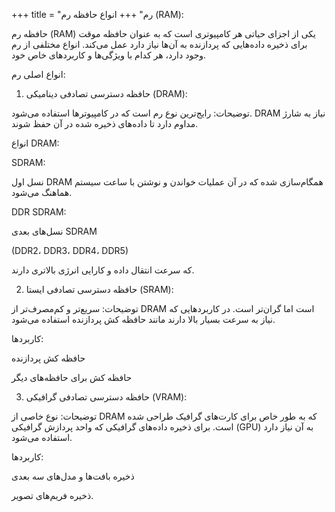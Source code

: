 +++
title = "رم"
+++
انواع حافظه رم (RAM):

حافظه رم (RAM) یکی از اجزای حیاتی هر کامپیوتری است که به عنوان حافظه موقت برای ذخیره داده‌هایی که پردازنده به آن‌ها نیاز دارد عمل می‌کند. انواع مختلفی از رم وجود دارد، هر کدام با ویژگی‌ها و کاربردهای خاص خود.

انواع اصلی رم:

1. حافظه دسترسی تصادفی دینامیکی (DRAM):

توضیحات: رایج‌ترین نوع رم است که در کامپیوترها استفاده می‌شود. DRAM نیاز به شارژ مداوم دارد تا داده‌های ذخیره شده در آن حفظ شوند.

انواع DRAM:

SDRAM:

نسل اول DRAM همگام‌سازی شده که در آن عملیات خواندن و نوشتن با ساعت سیستم هماهنگ می‌شود.

DDR SDRAM:

نسل‌های بعدی SDRAM 

(DDR2، DDR3، DDR4، DDR5) 

که سرعت انتقال داده و کارایی انرژی بالاتری دارند.


2. حافظه دسترسی تصادفی ایستا (SRAM):

توضیحات: سریع‌تر و کم‌مصرف‌تر از DRAM است اما گران‌تر است. در کاربردهایی که نیاز به سرعت بسیار بالا دارند مانند حافظه کش پردازنده استفاده می‌شود.

کاربردها:

حافظه کش پردازنده

حافظه کش برای حافظه‌های دیگر


3. حافظه دسترسی تصادفی گرافیکی (VRAM):

توضیحات: نوع خاصی از DRAM که به طور خاص برای کارت‌های گرافیک طراحی شده است. برای ذخیره داده‌های گرافیکی که واحد پردازش گرافیکی (GPU) به آن نیاز دارد استفاده می‌شود.

کاربردها:

ذخیره بافت‌ها و مدل‌های سه بعدی

ذخیره فریم‌های تصویر.